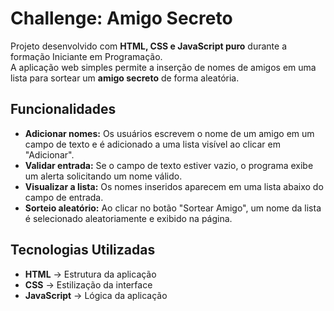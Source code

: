 # Challenge: Amigo Secreto

Projeto desenvolvido com **HTML, CSS e JavaScript puro** durante a formação Iniciante em Programação.  
A aplicação web simples permite a inserção de nomes de amigos em uma lista para sortear um **amigo secreto** de forma aleatória.

## Funcionalidades

- **Adicionar nomes:** Os usuários escrevem o nome de um amigo em um campo de texto e é adicionado a uma lista visível ao clicar em "Adicionar".
- **Validar entrada:** Se o campo de texto estiver vazio, o programa exibe um alerta solicitando um nome válido.
- **Visualizar a lista:** Os nomes inseridos aparecem em uma lista abaixo do campo de entrada.
- **Sorteio aleatório:** Ao clicar no botão "Sortear Amigo", um nome da lista é selecionado aleatoriamente e exibido na página.

## Tecnologias Utilizadas

- **HTML** → Estrutura da aplicação
- **CSS** → Estilização da interface
- **JavaScript** → Lógica da aplicação
